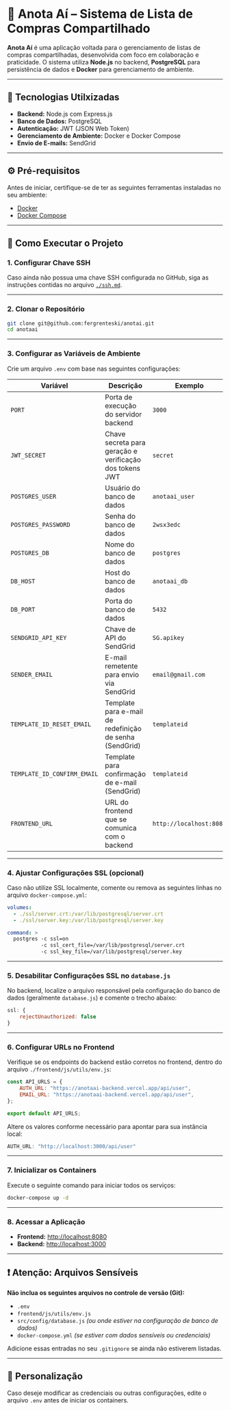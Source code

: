 # 🛒 Anota Aí – Sistema de Lista de Compras Compartilhado

**Anota Aí** é uma aplicação voltada para o gerenciamento de listas de compras compartilhadas, desenvolvida com foco em colaboração e praticidade. O sistema utiliza **Node.js** no backend, **PostgreSQL** para persistência de dados e **Docker** para gerenciamento de ambiente.

---

## 🚀 Tecnologias Utilxizadas

- **Backend:** Node.js com Express.js
- **Banco de Dados:** PostgreSQL
- **Autenticação:** JWT (JSON Web Token)
- **Gerenciamento de Ambiente:** Docker e Docker Compose
- **Envio de E-mails:** SendGrid

---

## ⚙️ Pré-requisitos

Antes de iniciar, certifique-se de ter as seguintes ferramentas instaladas no seu ambiente:

- [Docker](https://www.docker.com/)
- [Docker Compose](https://docs.docker.com/compose/)

---

## 🧭 Como Executar o Projeto

### 1. Configurar Chave SSH

Caso ainda não possua uma chave SSH configurada no GitHub, siga as instruções contidas no arquivo [`./ssh.md`](./ssh.md).

---

### 2. Clonar o Repositório

```bash
git clone git@github.com:fergrenteski/anotai.git
cd anotaai
```

---

### 3. Configurar as Variáveis de Ambiente

Crie um arquivo `.env` com base nas seguintes configurações:

| Variável                    | Descrição                                               | Exemplo                                                                 |
|-----------------------------|---------------------------------------------------------|-------------------------------------------------------------------------|
| `PORT`                      | Porta de execução do servidor backend                   | `3000`                                                                  |
| `JWT_SECRET`                | Chave secreta para geração e verificação dos tokens JWT | `secret`                                                  |
| `POSTGRES_USER`             | Usuário do banco de dados                               | `anotaai_user`                                                          |
| `POSTGRES_PASSWORD`         | Senha do banco de dados                                 | `2wsx3edc`                                                              |
| `POSTGRES_DB`               | Nome do banco de dados                                  | `postgres`                                                              |
| `DB_HOST`                   | Host do banco de dados                                  | `anotaai_db`                                                            |
| `DB_PORT`                   | Porta do banco de dados                                 | `5432`                                                                  |
| `SENDGRID_API_KEY`          | Chave de API do SendGrid                                | `SG.apikey` |
| `SENDER_EMAIL`              | E-mail remetente para envio via SendGrid                | `email@gmail.com`                                                 |
| `TEMPLATE_ID_RESET_EMAIL`   | Template para e-mail de redefinição de senha (SendGrid) | `templateid`                                    |
| `TEMPLATE_ID_CONFIRM_EMAIL` | Template para confirmação de e-mail (SendGrid)          | `templateid`                                    |
| `FRONTEND_URL`              | URL do frontend que se comunica com o backend           | `http://localhost:8080`                                                 |

---

### 4. Ajustar Configurações SSL (opcional)

Caso não utilize SSL localmente, comente ou remova as seguintes linhas no arquivo `docker-compose.yml`:

```yaml
volumes:
  - ./ssl/server.crt:/var/lib/postgresql/server.crt
  - ./ssl/server.key:/var/lib/postgresql/server.key

command: >
  postgres -c ssl=on
           -c ssl_cert_file=/var/lib/postgresql/server.crt
           -c ssl_key_file=/var/lib/postgresql/server.key
```

---

### 5. Desabilitar Configurações SSL no `database.js`

No backend, localize o arquivo responsável pela configuração do banco de dados (geralmente `database.js`) e comente o trecho abaixo:

```js
ssl: {
    rejectUnauthorized: false
}
```

---

### 6. Configurar URLs no Frontend

Verifique se os endpoints do backend estão corretos no frontend, dentro do arquivo `./frontend/js/utils/env.js`:

```js
const API_URLS = {
    AUTH_URL: "https://anotaai-backend.vercel.app/api/user",
    EMAIL_URL: "https://anotaai-backend.vercel.app/api/user",
};

export default API_URLS;
```

Altere os valores conforme necessário para apontar para sua instância local:

```js
AUTH_URL: "http://localhost:3000/api/user"
```

---

### 7. Inicializar os Containers

Execute o seguinte comando para iniciar todos os serviços:

```bash
docker-compose up -d
```

---

### 8. Acessar a Aplicação

- **Frontend:** [http://localhost:8080](http://localhost:8080)
- **Backend:** [http://localhost:3000](http://localhost:3000)

---

## ❗ Atenção: Arquivos Sensíveis

**Não inclua os seguintes arquivos no controle de versão (Git):**

- `.env`
- `frontend/js/utils/env.js`
- `src/config/database.js` *(ou onde estiver na configuração de banco de dados)*
- `docker-compose.yml` *(se estiver com dados sensíveis ou credenciais)*

Adicione essas entradas no seu `.gitignore` se ainda não estiverem listadas.

---

## 🔧 Personalização

Caso deseje modificar as credenciais ou outras configurações, edite o arquivo `.env` antes de iniciar os containers.